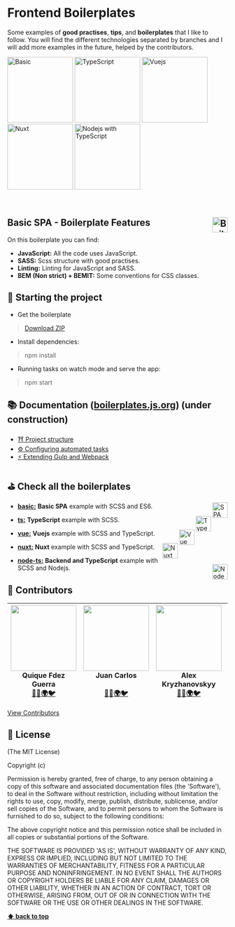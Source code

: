 # Frontend Boilerplates
Some examples of **good practises**, **tips**, and **boilerplates** that I like to follow. You will find the different technologies separated by branches and I will add more examples in the future, helped by the contributors.

[<img src="https://raw.githubusercontent.com/CKGrafico/Frontend-Boilerplates/docs/resources/techs/spa.png" width="150" title="Basic">](https://github.com/CKGrafico/Frontend-Boilerplates/tree/basic#frontend-boilerplates)
[<img src="https://raw.githubusercontent.com/CKGrafico/Frontend-Boilerplates/docs/resources/techs/ts-d.png" width="150" title="TypeScript">](https://github.com/CKGrafico/Frontend-Boilerplates/tree/ts#frontend-boilerplates)
[<img src="https://raw.githubusercontent.com/CKGrafico/Frontend-Boilerplates/docs/resources/techs/vue-d.png" width="150" title="Vuejs">](https://github.com/CKGrafico/Frontend-Boilerplates/tree/vue#frontend-boilerplates)
[<img src="https://raw.githubusercontent.com/CKGrafico/Frontend-Boilerplates/docs/resources/techs/nuxt-d.png" width="150" title="Nuxt">](https://github.com/CKGrafico/Frontend-Boilerplates/tree/nuxt#frontend-boilerplates)
[<img src="https://raw.githubusercontent.com/CKGrafico/Frontend-Boilerplates/docs/resources/techs/nodets-d.png" width="150" title="Nodejs with TypeScript">](https://github.com/CKGrafico/Frontend-Boilerplates/tree/node-ts#frontend-boilerplates)

&nbsp;

## Basic SPA - Boilerplate Features <img src="https://raw.githubusercontent.com/CKGrafico/Frontend-Boilerplates/docs/resources/techs/spa.png" align="right" width="35" title="Boilerplate">
 On this boilerplate you can find:
- **JavaScript:** All the code uses JavaScript.
- **SASS:** Scss structure with good practises.
- **Linting:** Linting for JavaScript and SASS.
- **BEM (Non strict) + BEMIT:** Some conventions for CSS classes.

## 🍩 Starting the project
- Get the boilerplate
> [Download ZIP](https://github.com/CKGrafico/Frontend-Boilerplates/archive/vue.zip)

- Install dependencies:
> npm install

- Running tasks on watch mode and serve the app:
> npm start

## 📚 Documentation ([boilerplates.js.org](https://boilerplates.js.org/)) (under construction)
- [⛩️ Project structure](https://boilerplates.js.org/)
- [⚙️ Configuring automated tasks](https://boilerplates.js.org/)
- [⚡ Extending Gulp and Webpack](https://boilerplates.js.org/)

## ⛳️ Check all the boilerplates

- **[basic:](https://github.com/CKGrafico/Frontend-Boilerplates/tree)** **Basic SPA** example with SCSS and ES6. <img src="https://raw.githubusercontent.com/CKGrafico/Frontend-Boilerplates/docs/resources/techs/spa.png" align="right" width="35" title="SPA">

- **[ts:](https://github.com/CKGrafico/Frontend-Boilerplates/tree/ts)** **TypeScript** example with SCSS. <img src="https://raw.githubusercontent.com/CKGrafico/Frontend-Boilerplates/docs/resources/techs/ts.png" align="right" width="35" title="TypeScript">

- **[vue:](https://github.com/CKGrafico/Frontend-Boilerplates/tree/vue)** **Vuejs** example with SCSS and TypeScript. <img src="https://raw.githubusercontent.com/CKGrafico/Frontend-Boilerplates/docs/resources/techs/vue.png" align="right" width="35" title="Vue">

- **[nuxt:](https://github.com/CKGrafico/Frontend-Boilerplates/tree/nuxt)** **Nuxt** example with SCSS and TypeScript. <img src="https://raw.githubusercontent.com/CKGrafico/Frontend-Boilerplates/docs/resources/techs/nuxt.png" align="right" width="35" title="Nuxt">

- **[node-ts:](https://github.com/CKGrafico/Frontend-Boilerplates/tree/node-ts)** **Backend and TypeScript** example with SCSS and Nodejs. <img src="https://raw.githubusercontent.com/CKGrafico/Frontend-Boilerplates/docs/resources/techs/nodets.png" align="right" width="35" title="Node with TypeScript">

## 🎩 Contributors

| <img src="https://i.imgur.com/CcJ7vXL.jpg" width="150"><br>**Quique Fdez Guerra**<br>[👨‍💻](https://github.com/CKGrafico)[🌍](http://ckgrafico.com)[🐦](https://twitter.com/CKGrafico) | <img src="https://i.imgur.com/W8Ks7Ss.jpg" width="150"><br>**Juan Carlos<br>**<br>[👨‍💻](https://github.com/jcarloslr10)[🌍](http://plainconcepts.com)[🐦](https://twitter.com/jcarloslr10) | <img src="https://i.imgur.com/kLqGDso.jpg" width="150"><br>**Alex Kryzhanovskyy**<br>[👨‍💻](https://github.com/AlexKryzh)[🌍](http://kryzh.com)[🐦](https://twitter.com/AlexKryzh) | <img src="https://i.imgur.com/ScMiaNz.png" width="150"><br>**Victor Gamez<br>**<br>[👨‍💻](https://github.com/VGamezz19) | <img src="https://i.imgur.com/idu3Mnw.png" width="150"><br>**PlainConcepts<br>**<br>[👨‍💻](https://github.com/PlainConcepts)[🌍](http://plainconcepts.com)[🐦](https://twitter.com/PlainConcepts)|
| :---: | :---: | :---: | :---: | :---: |

[View Contributors](https://github.com/CKGrafico/Frontend-Boilerplates/graphs/contributors)

## 📜 License

(The MIT License)

Copyright (c)

Permission is hereby granted, free of charge, to any person obtaining
a copy of this software and associated documentation files (the
'Software'), to deal in the Software without restriction, including
without limitation the rights to use, copy, modify, merge, publish,
distribute, sublicense, and/or sell copies of the Software, and to
permit persons to whom the Software is furnished to do so, subject to
the following conditions:

The above copyright notice and this permission notice shall be
included in all copies or substantial portions of the Software.

THE SOFTWARE IS PROVIDED 'AS IS', WITHOUT WARRANTY OF ANY KIND,
EXPRESS OR IMPLIED, INCLUDING BUT NOT LIMITED TO THE WARRANTIES OF
MERCHANTABILITY, FITNESS FOR A PARTICULAR PURPOSE AND NONINFRINGEMENT.
IN NO EVENT SHALL THE AUTHORS OR COPYRIGHT HOLDERS BE LIABLE FOR ANY
CLAIM, DAMAGES OR OTHER LIABILITY, WHETHER IN AN ACTION OF CONTRACT,
TORT OR OTHERWISE, ARISING FROM, OUT OF OR IN CONNECTION WITH THE
SOFTWARE OR THE USE OR OTHER DEALINGS IN THE SOFTWARE.

**[⬆️ back to top](#frontend-boilerplates)**
